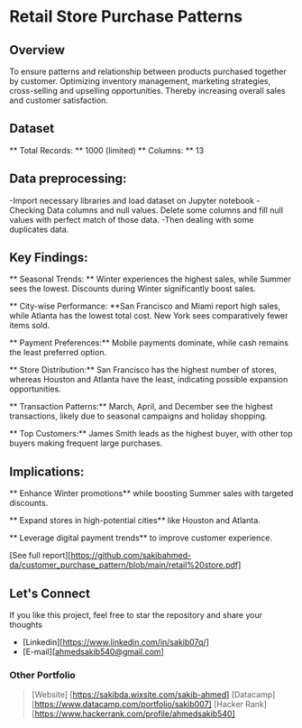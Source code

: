 # Retail Store Purchase Patterns

## Overview

 To ensure patterns and relationship between products purchased together by 
customer. Optimizing inventory management, marketing strategies, cross-selling and upselling 
opportunities. Thereby increasing overall sales and customer satisfaction.

## Dataset

** Total Records: ** 1000 (limited)
** Columns: ** 13

## Data preprocessing:

-Import necessary libraries and load dataset on Jupyter notebook 
-Checking Data columns and null values. Delete some columns and fill null values with perfect 
match of those data. 
-Then dealing with some duplicates data.

## Key Findings:

** Seasonal Trends: ** Winter experiences the highest sales, while Summer sees the lowest. Discounts during Winter significantly boost sales.

** City-wise Performance: **San Francisco and Miami report high sales, while Atlanta has the lowest total cost. New York sees comparatively fewer items sold.

** Payment Preferences:** Mobile payments dominate, while cash remains the least preferred option.

** Store Distribution:** San Francisco has the highest number of stores, whereas Houston and Atlanta have the least, indicating possible expansion opportunities.

** Transaction Patterns:** March, April, and December see the highest transactions, likely due to seasonal campaigns and holiday shopping.

** Top Customers:** James Smith leads as the highest buyer, with other top buyers making frequent large purchases.


## Implications:

** Enhance Winter promotions** while boosting Summer sales with targeted discounts.

** Expand stores in high-potential cities** like Houston and Atlanta.

** Leverage digital payment trends** to improve customer experience.

[See full report][https://github.com/sakibahmed-da/customer_purchase_pattern/blob/main/retail%20store.pdf]

## Let's Connect
If you like this project, feel free to  star the repository and share your thoughts

- [Linkedin][https://www.linkedin.com/in/sakib07q/]
- [E-mail][ahmedsakib540@gmail.com]

### Other Portfolio

> [Website] [https://sakibda.wixsite.com/sakib-ahmed]
> [Datacamp][https://www.datacamp.com/portfolio/sakib007]
> [Hacker Rank][https://www.hackerrank.com/profile/ahmedsakib540]
